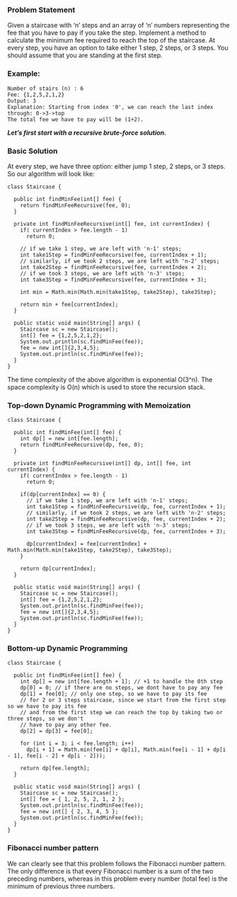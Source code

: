 ### Problem Statement
Given a staircase with ‘n’ steps and an array of ‘n’ numbers representing the fee that you have to pay if you take the step.
Implement a method to calculate the minimum fee required to reach the top of the staircase. At every step, you have an option
to take either 1 step, 2 steps, or 3 steps. You should assume that you are standing at the first step.

### Example:
```
Number of stairs (n) : 6
Fee: {1,2,5,2,1,2}
Output: 3
Explanation: Starting from index '0', we can reach the last index through: 0->3->top
The total fee we have to pay will be (1+2).
```

***Let’s first start with a recursive brute-force solution.***

### Basic Solution
At every step, we have three option: either jump 1 step, 2 steps, or 3 steps. So our algorithm will look like:

```
class Staircase {

  public int findMinFee(int[] fee) {
    return findMinFeeRecursive(fee, 0);
  }
  
  private int findMinFeeRecursive(int[] fee, int currentIndex) {
    if( currentIndex > fee.length - 1)
      return 0; 

    // if we take 1 step, we are left with 'n-1' steps;
    int take1Step = findMinFeeRecursive(fee, currentIndex + 1);
    // similarly, if we took 2 steps, we are left with 'n-2' steps;
    int take2Step = findMinFeeRecursive(fee, currentIndex + 2);
    // if we took 3 steps, we are left with 'n-3' steps;
    int take3Step = findMinFeeRecursive(fee, currentIndex + 3);
    
    int min = Math.min(Math.min(take1Step, take2Step), take3Step);

    return min + fee[currentIndex];
  }

  public static void main(String[] args) {
    Staircase sc = new Staircase();
    int[] fee = {1,2,5,2,1,2};
    System.out.println(sc.findMinFee(fee));
    fee = new int[]{2,3,4,5};
    System.out.println(sc.findMinFee(fee));
  }
}
```

The time complexity of the above algorithm is exponential O(3^n). The space complexity is O(n) which is used to 
store the recursion stack.

### Top-down Dynamic Programming with Memoization

```
class Staircase {

  public int findMinFee(int[] fee) {
    int dp[] = new int[fee.length];
    return findMinFeeRecursive(dp, fee, 0);
  }
  
  private int findMinFeeRecursive(int[] dp, int[] fee, int currentIndex) {
    if( currentIndex > fee.length - 1)
      return 0; 

    if(dp[currentIndex] == 0) {
      // if we take 1 step, we are left with 'n-1' steps;
      int take1Step = findMinFeeRecursive(dp, fee, currentIndex + 1);
      // similarly, if we took 2 steps, we are left with 'n-2' steps;
      int take2Step = findMinFeeRecursive(dp, fee, currentIndex + 2);
      // if we took 3 steps, we are left with 'n-3' steps;
      int take3Step = findMinFeeRecursive(dp, fee, currentIndex + 3);
  
      dp[currentIndex] = fee[currentIndex] + Math.min(Math.min(take1Step, take2Step), take3Step);
    }

    return dp[currentIndex];
  }

  public static void main(String[] args) {
    Staircase sc = new Staircase();
    int[] fee = {1,2,5,2,1,2};
    System.out.println(sc.findMinFee(fee));
    fee = new int[]{2,3,4,5};
    System.out.println(sc.findMinFee(fee));
  }
}
```
### Bottom-up Dynamic Programming

```
class Staircase {

  public int findMinFee(int[] fee) {
    int dp[] = new int[fee.length + 1]; // +1 to handle the 0th step
    dp[0] = 0; // if there are no steps, we dont have to pay any fee
    dp[1] = fee[0]; // only one step, so we have to pay its fee
    // for 2 or 3 steps staircase, since we start from the first step so we have to pay its fee
    // and from the first step we can reach the top by taking two or three steps, so we don't
    // have to pay any other fee.
    dp[2] = dp[3] = fee[0];

    for (int i = 3; i < fee.length; i++)
      dp[i + 1] = Math.min(fee[i] + dp[i], Math.min(fee[i - 1] + dp[i - 1], fee[i - 2] + dp[i - 2]));

    return dp[fee.length];
  }

  public static void main(String[] args) {
    Staircase sc = new Staircase();
    int[] fee = { 1, 2, 5, 2, 1, 2 };
    System.out.println(sc.findMinFee(fee));
    fee = new int[] { 2, 3, 4, 5 };
    System.out.println(sc.findMinFee(fee));
  }
}
```

### Fibonacci number pattern
We can clearly see that this problem follows the Fibonacci number pattern. The only difference is that every 
Fibonacci number is a sum of the two preceding numbers, whereas in this problem every number (total fee) is the
minimum of previous three numbers.

